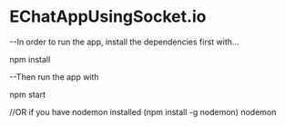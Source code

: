 # EChatAppUsingSocket.io

--In order to run the app, install the dependencies first with...

npm install

--Then run the app with

npm start

//OR if you have nodemon installed (npm install -g nodemon)
nodemon
